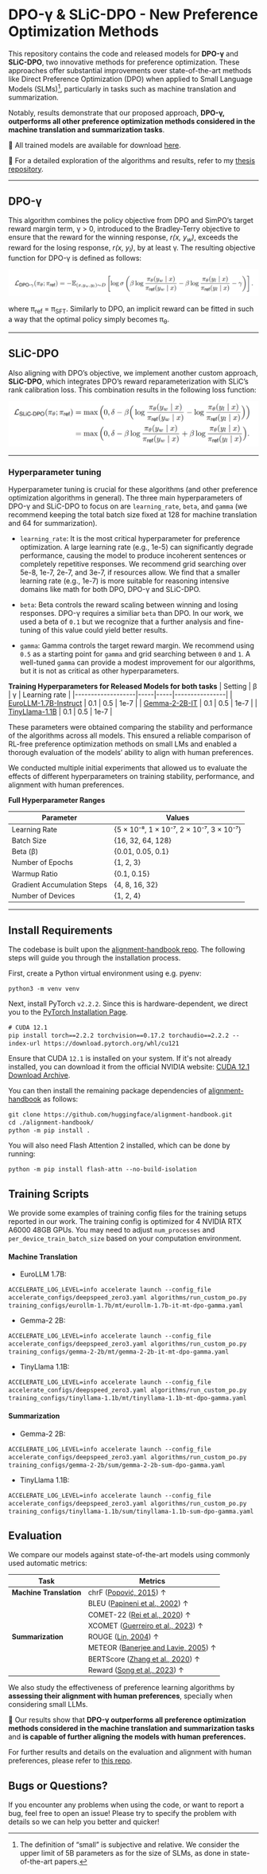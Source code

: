 # DPO-γ & SLiC-DPO - New Preference Optimization Methods

This repository contains the code and released models for **DPO-γ** and **SLiC-DPO**, two innovative methods for preference optimization. These approaches offer substantial improvements over state-of-the-art methods like Direct Preference Optimization (DPO) when applied to Small Language Models (SLMs)[^1], particularly in tasks such as machine translation and summarization.

Notably, results demonstrate that our proposed approach, **DPO-γ, outperforms all other preference optimization methods considered in the machine translation and summarization tasks**. 

:robot: All trained models are available for download [here](https://huggingface.co/martimfasantos).

:scroll: For a detailed exploration of the algorithms and results, refer to my [thesis repository](https://github.com/martimfasantos/MSc-Thesis). 

[^1]: The definition of “small” is subjective and relative. We consider the upper limit of 5B parameters as for the size of SLMs, as done in state-of-the-art papers.

---


## DPO-γ

This algorithm combines the policy objective from DPO and SimPO’s target reward margin term, γ > 0, introduced to the Bradley-Terry objective to ensure that the reward for the winning response, _r(x, y<sub>w</sub>)_, exceeds the reward for the losing response, _r(x, y<sub>l</sub>)_, by at least γ. The resulting objective function for DPO-γ is defined as follows:

![alt text](res/dpo-gamma-objective.png)

where π<sub>ref</sub> = π<sub>SFT</sub>. Similarly to DPO, an implicit reward can be fitted in such a way that the optimal policy simply becomes π<sub>θ</sub>.

---

## SLiC-DPO

Also aligning with DPO’s objective, we implement another custom approach, **SLiC-DPO**, which integrates DPO’s reward reparameterization with SLiC’s rank calibration loss. This combination results in the following loss function:

![alt text](res/slic-dpo-objective.png)

---


### Hyperparameter tuning
Hyperparameter tuning is crucial for these algorithms (and other preference optimization algorithms in general). The three main hyperparameters of DPO-γ and SLiC-DPO to focus on are `learning_rate`, `beta`, and `gamma` (we recommend keeping the total batch size fixed at 128 for machine translation and 64 for summarization).
- `learning_rate`: It is the most critical hyperparameter for preference optimization. A large learning rate (e.g., 1e-5) can significantly degrade performance, causing the model to produce incoherent sentences or completely repetitive responses. We recommend grid searching over 5e-8, 1e-7, 2e-7, and 3e-7, if resources allow. We find that a smaller learning rate (e.g., 1e-7) is more suitable for reasoning intensive domains like math for both DPO, DPO-γ and SLiC-DPO.
  
- `beta`: Beta controls the reward scaling between winning and losing responses. DPO-γ requires a similiar `beta` than DPO. In our work, we used a beta of `0.1` but we recognize that a further analysis and fine-tuning of this value could yield better results.
  
- `gamma`: Gamma controls the target reward margin. We recommend using `0.5` as a starting point for `gamma` and grid searching between `0` and `1`. A well-tuned `gamma` can provide a modest improvement for our algorithms, but it is not as critical as other hyperparameters.

**Training Hyperparameters for Released Models for both tasks**
| Setting           | β   | γ   | Learning rate |
|-------------------|-----|-----|----------------|
| [EuroLLM-1.7B-Instruct](https://huggingface.co/utter-project/EuroLLM-1.7B-Instruct)      | 0.1 | 0.5 | 1e-7           |
| [Gemma-2-2B-IT](https://huggingface.co/google/gemma-2-2b-it)     | 0.1 | 0.5 | 1e-7           |
| [TinyLlama-1.1B](https://huggingface.co/TinyLlama/TinyLlama-1.1B-intermediate-step-1431k-3T)     | 0.1 | 0.5 | 1e-7           |

These parameters were obtained comparing the stability and performance of the algorithms across all models. This ensured a reliable comparison of RL-free preference optimization methods on small LMs and enabled a thorough evaluation of the models’ ability to align with human preferences. 

We conducted multiple initial experiments that allowed us to evaluate the effects of different hyperparameters on training stability, performance, and alignment with human preferences. 

**Full Hyperparameter Ranges**

| Parameter                     | Values                            |
|-------------------------------|------------------------------------|
| Learning Rate             | {5 × 10⁻⁸, 1 × 10⁻⁷, 2 × 10⁻⁷, 3 × 10⁻⁷} |
| Batch Size                | {16, 32, 64, 128}                |
| Beta (β)                  | {0.01, 0.05, 0.1}                |
| Number of Epochs          | {1, 2, 3}                        |
| Warmup Ratio              | {0.1, 0.15}                      |
| Gradient Accumulation Steps | {4, 8, 16, 32}                 |
| Number of Devices         | {1, 2, 4}                        |


---

## Install Requirements

The codebase is built upon the [alignment-handbook repo](https://github.com/huggingface/alignment-handbook). The following steps will guide you through the installation process.

First, create a Python virtual environment using e.g. pyenv:
```shell
python3 -m venv venv
```

Next, install PyTorch `v2.2.2`. Since this is hardware-dependent, we
direct you to the [PyTorch Installation Page](https://pytorch.org/get-started/previous-versions/).

```shell
# CUDA 12.1
pip install torch==2.2.2 torchvision==0.17.2 torchaudio==2.2.2 --index-url https://download.pytorch.org/whl/cu121
```

Ensure that CUDA `12.1` is installed on your system. If it's not already installed, you can download it from the official NVIDIA website: [CUDA 12.1 Download Archive](https://developer.nvidia.com/cuda-12-1-0-download-archive).

You can then install the remaining package dependencies of [alignment-handbook](https://github.com/huggingface/alignment-handbook) as follows:

```shell
git clone https://github.com/huggingface/alignment-handbook.git
cd ./alignment-handbook/
python -m pip install .
```

You will also need Flash Attention 2 installed, which can be done by running:

```shell
python -m pip install flash-attn --no-build-isolation
```

## Training Scripts

We provide some examples of training config files for the training setups reported in our work. The training config is optimized for 4 NVIDIA RTX A6000 48GB GPUs. You may need to adjust `num_processes` and `per_device_train_batch_size` based on your computation environment. 

#### Machine Translation
* EuroLLM 1.7B:
```shell
ACCELERATE_LOG_LEVEL=info accelerate launch --config_file accelerate_configs/deepspeed_zero3.yaml algorithms/run_custom_po.py training_configs/eurollm-1.7b/mt/eurollm-1.7b-it-mt-dpo-gamma.yaml
```
* Gemma-2 2B:
```shell
ACCELERATE_LOG_LEVEL=info accelerate launch --config_file accelerate_configs/deepspeed_zero3.yaml algorithms/run_custom_po.py training_configs/gemma-2-2b/mt/gemma-2-2b-it-mt-dpo-gamma.yaml
```
* TinyLlama 1.1B:
```shell
ACCELERATE_LOG_LEVEL=info accelerate launch --config_file accelerate_configs/deepspeed_zero3.yaml algorithms/run_custom_po.py training_configs/tinyllama-1.1b/mt/tinyllama-1.1b-mt-dpo-gamma.yaml
```

#### Summarization
* Gemma-2 2B:
```shell
ACCELERATE_LOG_LEVEL=info accelerate launch --config_file accelerate_configs/deepspeed_zero3.yaml algorithms/run_custom_po.py training_configs/gemma-2-2b/sum/gemma-2-2b-sum-dpo-gamma.yaml
```
* TinyLlama 1.1B:
```shell
ACCELERATE_LOG_LEVEL=info accelerate launch --config_file accelerate_configs/deepspeed_zero3.yaml algorithms/run_custom_po.py training_configs/tinyllama-1.1b/sum/tinyllama-1.1b-sum-dpo-gamma.yaml
```

## Evaluation

We compare our models against state-of-the-art models using commonly used automatic metrics:

| Task                  | Metrics                                                    |
|-----------------------|------------------------------------------------------------|
| **Machine Translation** | chrF ([Popović, 2015](#)) ↑                              |
|                       | BLEU ([Papineni et al., 2002](#)) ↑                        |
|                       | COMET-22 ([Rei et al., 2020](#)) ↑                         |
|                       | XCOMET ([Guerreiro et al., 2023](#)) ↑                     |
| **Summarization**      | ROUGE ([Lin, 2004](#)) ↑                                  |
|                       | METEOR ([Banerjee and Lavie, 2005](#)) ↑                   |
|                       | BERTScore ([Zhang et al., 2020](#)) ↑                      |
|                       | Reward ([Song et al., 2023](#)) ↑                          |

We also study the effectiveness of preference learning algorithms by **assessing their alignment with human preferences**, specially when considering small LLMs.

:dart: Our results show that **DPO-γ outperforms all preference optimization methods considered in the machine translation and summarization tasks** and **is capable of further aligning the models with human preferences.**

For further results and details on the evaluation and alignment with human preferences, please refer to [this repo](https://github.com/martimfasantos/MSc-Thesis).


## Bugs or Questions?
If you encounter any problems when using the code, or want to report a bug, feel free to open an issue! Please try to specify the problem with details so we can help you better and quicker!

